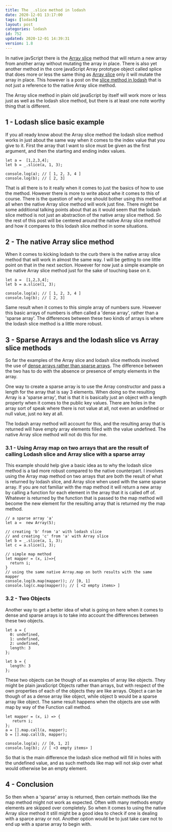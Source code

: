 ```yaml
---
title: The _.slice method in lodash
date: 2020-12-01 13:17:00
tags: [lodash]
layout: post
categories: lodash
id: 752
updated: 2020-12-01 14:39:31
version: 1.8
---
```


In native javScript there is the [Array slice](https://developer.mozilla.org/en-US/docs/Web/JavaScript/Reference/Global_Objects/Array/slice) method that will return a new array from another array without mutating the array in place. There is also yet another method in the core javaScript Array prototype object called splice that does more or less the same thing as [Array slice](/2018/12/08/js-array-slice/) only it will mutate the array in place. This however is a post on the [slice method in lodash](https://lodash.com/docs/4.17.15#slice) that is not just a reference to the native Array slice method.

The Array slice method in plain old javaScript by itself will work more or less just as well as the lodash slice method, but there is at least one note worthy thing that is different.

<!-- more -->

## 1 - Lodash slice basic example

If you all ready know about the Array slice method the lodash slice method works in just about the same way when it comes to the index value that you give to it. First the array that I want to slice must be given as the first argument, and then the starting and ending index values.

```
let a =  [1,2,3,4];
let b = _.slice(a, 1, 3);
 
console.log(a); // [ 1, 2, 3, 4 ]
console.log(b); // [ 2, 3]
```

That is all there is to it really when it comes to just the basics of how to use the method. However there is more to write about whe it comes to this of course. There is the question of why one should bother using this method at all when the native Array slice method will work just fine. There might be some additional talking points about that as it would seem that the lodash slice method is not just an abstraction of the native array slice method. So the rest of this post will be centered around the native Array slice method and how it compares to this lodash slice method in some situations.

## 2 - The native Array slice method

When it comes to kicking lodash to the curb there is the native array slice method that will work in almost the same way. I will be getting to one little point on that in the next section. However for now just a simple example on the native Array slice method just for the sake of touching base on it.

```
let a =  [1,2,3,4];
let b = a.slice(1, 3);
 
console.log(a); // [ 1, 2, 3, 4 ]
console.log(b); // [ 2, 3]
```

Same result when it comes to this simple array of numbers sure. However this basic arrays of numbers is often called a 'dense array', rather than a 'sparse array'. The differences between these two kinds of arrays is where the lodash slice method is a little more robust.

## 3 - Sparse Arrays and the lodash slice vs Array slice methods

So far the examples of the Array slice and lodash slice methods involved the use of [dense arrays rather than sparse arrays](https://2ality.com/2012/06/dense-arrays.html). The difference between the two has to do with the absence or presence of empty elements in the array.

One way to create a sparse array is to use the Array constructor and pass a length for the array that is say 3 elements. When doing so the resulting Array is a 'sparse array', that is that it is basically just an object with a length property when it comes to the public key values. There are holes in the array sort of speak where there is not value at all, not even an undefined or null value, just no key at all.

The lodash array method will account for this, and the resulting array that is returned will have empty array elements filled with the value undefined. The native Array slice method will not do this for me.

### 3.1 - Using Array map on two arrays that are the result of calling Lodash slice and Array slice with a sparse array

This example should help give a basic idea as to why the lodash slice method is a tad more robust compared to the native counterpart. I involves using the Array map method on two arrays that are both the result of what is returned by lodash slice, and Array slice when used with the same sparse array. If you are not familiar with the map method it will return a new array by calling a function for each element in the array that it is called off of. Whatever is returned by the function that is passed to the map method will become the new element for the resulting array that is returned my the map method.

```
// a sparse array 'a'
let a =  new Array(5);
 
// creating 'b' from 'a' with lodash slice
// and creating 'c' from 'a' with Array slice
let b = _.slice(a, 1, 3);
let c = a.slice(1, 3);
 
// simple map method
let mapper = (x, i)=>{
  return i;
}
// using the same native Array.map on both results with the same mapper
console.log(b.map(mapper)); // [0, 1]
console.log(c.map(mapper)); // [ <2 empty items> ]
```

### 3.2 - Two Objects

Another way to get a better idea of what is going on here when it comes to dense and sparse arrays is to take into account the differences between these two objects.

```
let a = {
  0: undefined,
  1: undefined,
  2: undefined,
  length: 3
};
 
let b = {
  length: 3
};
```

These two objects can be though of as examples of array like objects. They might be plain javaScript Objects rather than arrays, but with respect of the own properties of each of the objects they are like arrays. Object a can be though of as a dense array like object, while object b would be a sparse array like object. The same result happens when the objects are use with map by way of the Function call method.

```
let mapper = (x, i) => {
   return i;
};
a = [].map.call(a, mapper);
b = [].map.call(b, mapper);
 
console.log(a); // [0, 1, 2]
console.log(b); // [ <3 empty items> ]
```

So that is the main difference the lodash slice method will fill in holes with the undefined value, and as such methods like map will not skip over what would otherwise be an empty element.

## 4 - Conclusion

So then when a 'sparse' array is returned, then certain methods like the map method might not work as expected. Often with many methods empty elements are skipped over completely. So when it comes to using the native Array slice method it still might be a good idea to check if one is dealing with a sparce array or not. Another option would be to just take care not to end up with a sparse array to begin with.